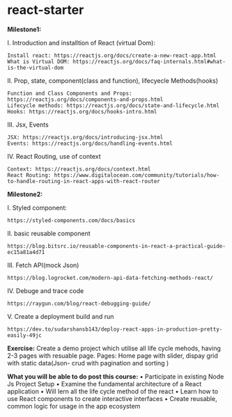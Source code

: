 # react-starter

**Milestone1:**

I. Introduction and installtion of React (virtual Dom):

	Install react: https://reactjs.org/docs/create-a-new-react-app.html
	What is Virtual DOM: https://reactjs.org/docs/faq-internals.html#what-is-the-virtual-dom

II. Prop, state, component(class and function), lifecyecle Methods(hooks)

	Function and Class Components and Props: https://reactjs.org/docs/components-and-props.html
	Lifecycle methods: https://reactjs.org/docs/state-and-lifecycle.html
	Hooks: https://reactjs.org/docs/hooks-intro.html

III. Jsx, Events

	JSX: https://reactjs.org/docs/introducing-jsx.html
	Events: https://reactjs.org/docs/handling-events.html

IV. React Routing, use of context

	Context: https://reactjs.org/docs/context.html
	React Routing: https://www.digitalocean.com/community/tutorials/how-to-handle-routing-in-react-apps-with-react-router




**Milestone2:**

I. Styled component:

	https://styled-components.com/docs/basics

II. basic reusable component

	https://blog.bitsrc.io/reusable-components-in-react-a-practical-guide-ec15a81a4d71

III. Fetch API(mock Json)

	https://blog.logrocket.com/modern-api-data-fetching-methods-react/

IV. Debuge and trace code

	https://raygun.com/blog/react-debugging-guide/

V. Create a deployment build and run

	https://dev.to/sudarshansb143/deploy-react-apps-in-production-pretty-easily-49jc


		
**Exercise:**
	Create a demo project which utilise all life cycle mehods, having 2-3 pages with resuable page.
	Pages: Home page with slider, dispay grid with static data(Json- crud with pagination and sorting )


**What you will be able to do post this course:**
	• Participate in existing Node Js Project Setup
	• Examine the fundamental architecture of a React application
	• Will lern all the life cycle method of the react
	• Learn how to use React components to create interactive interfaces
	• Create reusable, common logic for usage in the app ecosystem
    
    		
